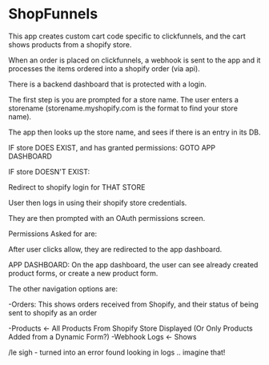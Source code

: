 # ShopFunnels

This app creates custom cart code specific to clickfunnels, and the cart shows products from a shopify store.

When an order is placed on clickfunnels, a webhook is sent to the app and it processes the items ordered into a shopify order (via api).

There is a backend dashboard that is protected with a login.

The first step is you are prompted for a store name.  The user enters a storename (storename.myshopify.com is the format to find your store name).

The app then looks up the store name, and sees if there is an entry in its DB.

IF store DOES EXIST, and has granted permissions:
GOTO APP DASHBOARD

IF store DOESN'T EXIST:

Redirect to shopify login for THAT STORE

User then logs in using their shopify store credentials.

They are then prompted with an OAuth permissions screen.

Permissions Asked for are:


After user clicks allow, they are redirected to the app dashboard.


APP DASHBOARD:
On the app dashboard, the user can see already created product forms, or create a new product form.

The other navigation options are:

-Orders: This shows orders received from Shopify, and their status of being sent to shopify as an order
     
-Products <- All Products From Shopify Store Displayed (Or Only Products Added from a Dynamic Form?)
-Webhook Logs <- Shows 

/le sigh - turned into an error found looking in logs .. imagine that!
